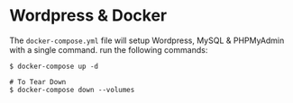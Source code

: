 # Wordpress & Docker
The `docker-compose.yml` file will setup Wordpress, MySQL & PHPMyAdmin with a single command. run the following commands:

```
$ docker-compose up -d

# To Tear Down
$ docker-compose down --volumes
```
